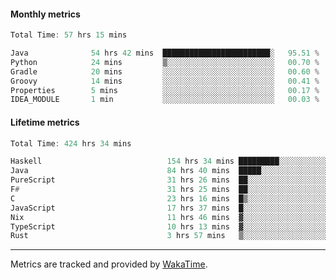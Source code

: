 #### Monthly metrics
<!--START_SECTION:wakamonthly-->

```asm
Total Time: 57 hrs 15 mins

Java              54 hrs 42 mins  ████████████████████████░   95.51 %
Python            24 mins         ▒░░░░░░░░░░░░░░░░░░░░░░░░   00.70 %
Gradle            20 mins         ░░░░░░░░░░░░░░░░░░░░░░░░░   00.60 %
Groovy            14 mins         ░░░░░░░░░░░░░░░░░░░░░░░░░   00.41 %
Properties        5 mins          ░░░░░░░░░░░░░░░░░░░░░░░░░   00.17 %
IDEA_MODULE       1 min           ░░░░░░░░░░░░░░░░░░░░░░░░░   00.03 %
```

<!--END_SECTION:wakamonthly-->
#### Lifetime metrics
<!--START_SECTION:wakalifetime-->

```asm
Total Time: 424 hrs 34 mins

Haskell                            154 hrs 34 mins █████████░░░░░░░░░░░░░░░░   36.30 %
Java                               84 hrs 40 mins  █████░░░░░░░░░░░░░░░░░░░░   19.89 %
PureScript                         31 hrs 26 mins  ██░░░░░░░░░░░░░░░░░░░░░░░   07.38 %
F#                                 31 hrs 25 mins  ██░░░░░░░░░░░░░░░░░░░░░░░   07.38 %
C                                  23 hrs 16 mins  █▒░░░░░░░░░░░░░░░░░░░░░░░   05.47 %
JavaScript                         17 hrs 37 mins  █░░░░░░░░░░░░░░░░░░░░░░░░   04.14 %
Nix                                11 hrs 46 mins  ▓░░░░░░░░░░░░░░░░░░░░░░░░   02.77 %
TypeScript                         10 hrs 13 mins  ▓░░░░░░░░░░░░░░░░░░░░░░░░   02.40 %
Rust                               3 hrs 57 mins   ▒░░░░░░░░░░░░░░░░░░░░░░░░   00.93 %
```

<!--END_SECTION:wakalifetime-->

---

Metrics are tracked and provided by [WakaTime](https://github.com/athul/waka-readme).

